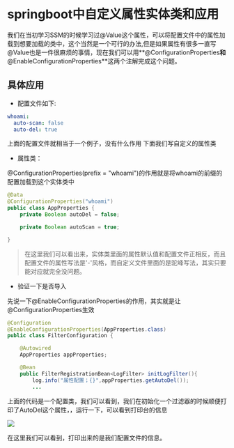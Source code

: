 # springboot中自定义属性实体类和应用

我们在当初学习SSM的时候学习过@Value这个属性，可以将配置文件中的属性加载到想要加载的类中，这个当然是一个可行的办法,但是如果属性有很多一直写@Value也是一件很麻烦的事情，现在我们可以用\*\*@ConfigurationProperties**和**@EnableConfigurationProperties\*\*这两个注解完成这个问题。

## 具体应用

* 配置文件如下:

```yaml
whoami:
  auto-scan: false
  auto-del: true
```

上面的配置文件就相当于一个例子，没有什么作用 下面我们写自定义的属性类

* 属性类：

@ConfigurationProperties(prefix = "whoami")的作用就是将whoami的前缀的配置加载到这个实体类中

```java
@Data
@ConfigurationProperties("whoami")
public class AppProperties {
    private Boolean autoDel = false;

    private Boolean autoScan = true;

}
```

> 在这里我们可以看出来，实体类里面的属性默认值和配置文件正相反，而且配置文件的属性写法是'-'风格，而自定义文件里面的是驼峰写法，其实只要能对应就完全没问题。

* 验证一下是否导入

先说一下@EnableConfigurationProperties的作用，其实就是让@ConfigurationProperties生效

```java
@Configuration
@EnableConfigurationProperties(AppProperties.class)
public class FilterConfiguration {

    @Autowired
    AppProperties appProperties;

    @Bean
    public FilterRegistrationBean<LogFilter> initLogFilter(){
        log.info("属性配置；{}",appProperties.getAutoDel());
        ...
```

上面的代码是一个配置类，我们可以看到，我们在初始化一个过滤器的时候顺便打印了AutoDel这个属性，，运行一下，可以看到打印台的信息

![](https://s2.ax1x.com/2019/06/30/ZlXeRs.png)

在这里我们可以看到，打印出来的是我们配置文件的信息。
